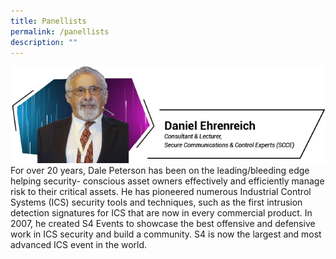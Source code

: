 ```yaml
---
title: Panellists
permalink: /panellists
description: ""
---
```

![Speakers](/images/Speaker%20Profile/220508%20CSA%20Speakers%20Daniel%20Ehrenreich.png)
For over 20 years, Dale Peterson has been on the leading/bleeding edge helping security- conscious asset owners effectively and efficiently manage risk to their critical assets. He has pioneered numerous Industrial Control Systems (ICS) security tools and techniques, such as the first intrusion detection signatures for ICS that are now in every commercial product. In 2007, he created S4 Events to showcase the best offensive and defensive work in ICS security and build a community. S4 is now the largest and most advanced ICS event in the world.
